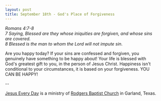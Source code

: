 ```yaml
---
layout: post
title: September 18th - God's Place of Forgiveness
---
```


_Romans 4:7-8  
7 Saying, Blessed are they whose iniquities are forgiven, and whose
sins are covered.  
8 Blessed is the man to whom the Lord will not impute sin._

Are you happy today? If your sins are confessed and forgiven, you
genuinely have something to be happy about! Your life is blessed with
God's greatest gift to you, in the person of Jesus Christ. Happiness
isn't conditional to your circumstances, it is based on your
forgiveness. YOU CAN BE HAPPY!

 --

<a href=http://jesuseveryday.net>Jesus Every Day</a> is a ministry of <a href=http://rodgersbaptist.net>Rodgers Baptist Church</a> in Garland, Texas.
